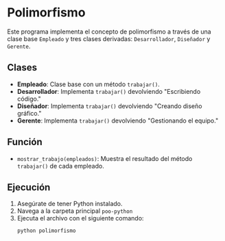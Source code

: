 # Polimorfismo

Este programa implementa el concepto de polimorfismo a través de una clase base `Empleado` y tres clases derivadas: `Desarrollador`, `Diseñador` y `Gerente`.

## Clases
- **Empleado**: Clase base con un método `trabajar()`.
- **Desarrollador**: Implementa `trabajar()` devolviendo "Escribiendo código."
- **Diseñador**: Implementa `trabajar()` devolviendo "Creando diseño gráfico."
- **Gerente**: Implementa `trabajar()` devolviendo "Gestionando el equipo."

## Función
- `mostrar_trabajo(empleados)`: Muestra el resultado del método `trabajar()` de cada empleado.

## Ejecución
1. Asegúrate de tener Python instalado.
2. Navega a la carpeta principal `poo-python`
3. Ejecuta el archivo con el siguiente comando:
    ```bash
    python polimorfismo